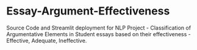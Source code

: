 # Essay-Argument-Effectiveness
Source Code and Streamlit deployment for NLP Project - Classification of Argumentative Elements in Student essays based on their effectiveness - Effective, Adequate, Ineffective. 
